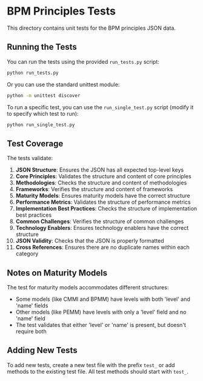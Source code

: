 # BPM Principles Tests

This directory contains unit tests for the BPM principles JSON data.

## Running the Tests

You can run the tests using the provided `run_tests.py` script:

```bash
python run_tests.py
```

Or you can use the standard unittest module:

```bash
python -m unittest discover
```

To run a specific test, you can use the `run_single_test.py` script (modify it to specify which test to run):

```bash
python run_single_test.py
```

## Test Coverage

The tests validate:

1. **JSON Structure**: Ensures the JSON has all expected top-level keys
2. **Core Principles**: Validates the structure and content of core principles
3. **Methodologies**: Checks the structure and content of methodologies
4. **Frameworks**: Verifies the structure and content of frameworks
5. **Maturity Models**: Ensures maturity models have the correct structure
6. **Performance Metrics**: Validates the structure of performance metrics
7. **Implementation Best Practices**: Checks the structure of implementation best practices
8. **Common Challenges**: Verifies the structure of common challenges
9. **Technology Enablers**: Ensures technology enablers have the correct structure
10. **JSON Validity**: Checks that the JSON is properly formatted
11. **Cross References**: Ensures there are no duplicate names within each category

## Notes on Maturity Models

The test for maturity models accommodates different structures:
- Some models (like CMMI and BPMM) have levels with both 'level' and 'name' fields
- Other models (like PEMM) have levels with only a 'level' field and no 'name' field
- The test validates that either 'level' or 'name' is present, but doesn't require both

## Adding New Tests

To add new tests, create a new test file with the prefix `test_` or add methods to the existing test file. All test methods should start with `test_`.